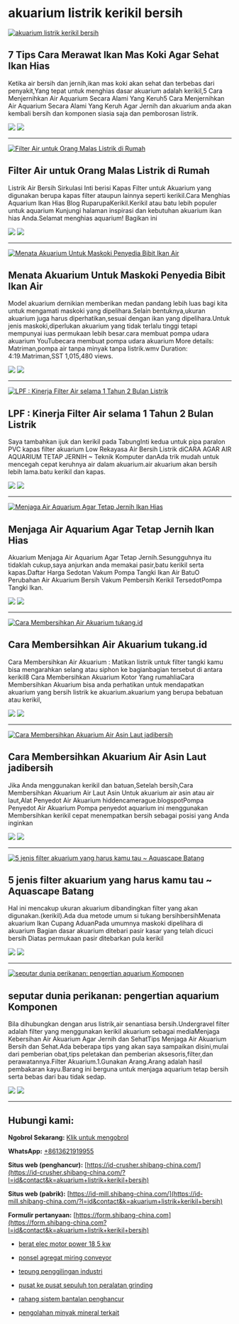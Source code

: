 # akuarium listrik kerikil bersih

<a href="https://swt.shibang-china.com/?l=id&img&k=akuarium+listrik+kerikil+bersih" target="_blank">![akuarium listrik kerikil bersih](http://static.shibang-china.com/all-800x300/1241.jpg)</a>

## 7 Tips Cara Merawat Ikan Mas Koki Agar Sehat Ikan Hias
Ketika air bersih dan jernih,ikan mas koki akan sehat dan terbebas dari penyakit,Yang tepat untuk menghias dasar akuarium adalah kerikil,5 Cara Menjernihkan Air Aquarium Secara Alami Yang Keruh5 Cara Menjernihkan Air Aquarium Secara Alami Yang Keruh Agar Jernih dan akuarium anda akan kembali bersih dan komponen siasia saja dan pemborosan listrik.


<a href="https://whatsapp.shibangsoft.com/WhatsApp.php" target="_blank" title="WhatsApp">![](http://static.shibang-china.com/icon/whatsapp.png)</a> <a href="https://swt.shibang-china.com/?l=id&icon&k=akuarium+listrik+kerikil+bersih" target="_blank">![](http://static.shibang-china.com/icon/chat-id.png)</a>

---

<a href="https://swt.shibang-china.com/?l=id&img&k=akuarium+listrik+kerikil+bersih" target="_blank">![Filter Air untuk Orang Malas Listrik di Rumah](http://static.shibang-china.com/all-800x300/44.jpg)</a>

## Filter Air untuk Orang Malas Listrik di Rumah
Listrik Air Bersih Sirkulasi Inti berisi Kapas Filter untuk Akuarium yang digunakan berupa kapas filter ataupun lainnya seperti kerikil.Cara Menghias Aquarium Ikan Hias Blog RuparupaKerikil.Kerikil atau batu lebih populer untuk aquarium Kunjungi halaman inspirasi dan kebutuhan akuarium ikan hias Anda.Selamat menghias aquarium! Bagikan ini


<a href="https://whatsapp.shibangsoft.com/WhatsApp.php" target="_blank" title="WhatsApp">![](http://static.shibang-china.com/icon/whatsapp.png)</a> <a href="https://swt.shibang-china.com/?l=id&icon&k=akuarium+listrik+kerikil+bersih" target="_blank">![](http://static.shibang-china.com/icon/chat-id.png)</a>

---

<a href="https://swt.shibang-china.com/?l=id&img&k=akuarium+listrik+kerikil+bersih" target="_blank">![Menata Akuarium Untuk Maskoki Penyedia Bibit Ikan Air](http://static.shibang-china.com/all-800x300/1364.jpg)</a>

## Menata Akuarium Untuk Maskoki Penyedia Bibit Ikan Air
Model akuarium dernikian memberikan medan pandang lebih luas bagi kita untuk mengamati maskoki yang dipelihara.Selain bentuknya,ukuran akuarium juga harus diperhatikan,sesuai dengan ikan yang dipelihara.Untuk jenis maskoki,diperlukan akuarium yang tidak terlalu tinggi tetapi mempunyai iuas permukaan lebih besar.cara membuat pompa udara akuarium YouTubecara membuat pompa udara akuarium More details: Matriman,pompa air tanpa minyak tanpa listrik.wmv Duration: 4:19.Matriman,SST 1,015,480 views.


<a href="https://whatsapp.shibangsoft.com/WhatsApp.php" target="_blank" title="WhatsApp">![](http://static.shibang-china.com/icon/whatsapp.png)</a> <a href="https://swt.shibang-china.com/?l=id&icon&k=akuarium+listrik+kerikil+bersih" target="_blank">![](http://static.shibang-china.com/icon/chat-id.png)</a>

---

<a href="https://swt.shibang-china.com/?l=id&img&k=akuarium+listrik+kerikil+bersih" target="_blank">![LPF : Kinerja Filter Air selama 1 Tahun 2 Bulan Listrik](http://static.shibang-china.com/all-800x300/1474.jpg)</a>

## LPF : Kinerja Filter Air selama 1 Tahun 2 Bulan Listrik
Saya tambahkan ijuk dan kerikil pada TabungInti kedua untuk pipa paralon PVC kapas filter akuarium Low Rekayasa Air Bersih Listrik diCARA AGAR AIR AQUARIUM TETAP JERNIH ~ Teknik Komputer danAda trik mudah untuk mencegah cepat keruhnya air dalam akuarium.air akuarium akan bersih lebih lama.batu kerikil dan kapas.


<a href="https://whatsapp.shibangsoft.com/WhatsApp.php" target="_blank" title="WhatsApp">![](http://static.shibang-china.com/icon/whatsapp.png)</a> <a href="https://swt.shibang-china.com/?l=id&icon&k=akuarium+listrik+kerikil+bersih" target="_blank">![](http://static.shibang-china.com/icon/chat-id.png)</a>

---

<a href="https://swt.shibang-china.com/?l=id&img&k=akuarium+listrik+kerikil+bersih" target="_blank">![Menjaga Air Aquarium Agar Tetap Jernih Ikan Hias](http://static.shibang-china.com/all-800x300/830.jpg)</a>

## Menjaga Air Aquarium Agar Tetap Jernih Ikan Hias
Akuarium Menjaga Air Aquarium Agar Tetap Jernih.Sesungguhnya itu tidaklah cukup,saya anjurkan anda memakai pasir,batu kerikil serta kapas.Daftar Harga Sedotan Vakum Pompa Tangki Ikan Air BatuO Perubahan Air Akuarium Bersih Vakum Pembersih Kerikil TersedotPompa Tangki Ikan.


<a href="https://whatsapp.shibangsoft.com/WhatsApp.php" target="_blank" title="WhatsApp">![](http://static.shibang-china.com/icon/whatsapp.png)</a> <a href="https://swt.shibang-china.com/?l=id&icon&k=akuarium+listrik+kerikil+bersih" target="_blank">![](http://static.shibang-china.com/icon/chat-id.png)</a>

---

<a href="https://swt.shibang-china.com/?l=id&img&k=akuarium+listrik+kerikil+bersih" target="_blank">![Cara Membersihkan Air Akuarium tukang.id](http://static.shibang-china.com/all-800x300/64.jpg)</a>

## Cara Membersihkan Air Akuarium tukang.id
Cara Membersihkan Air Akuarium : Matikan listrik untuk filter tangki kamu bisa mengarahkan selang atau siphon ke bagianbagian tersebut di antara kerikil8 Cara Membersihkan Akuarium Kotor Yang rumahliaCara Membersihkan Akuarium bisa anda perhatikan untuk mendapatkan akuarium yang bersih listrik ke akuarium.akuarium yang berupa bebatuan atau kerikil,


<a href="https://whatsapp.shibangsoft.com/WhatsApp.php" target="_blank" title="WhatsApp">![](http://static.shibang-china.com/icon/whatsapp.png)</a> <a href="https://swt.shibang-china.com/?l=id&icon&k=akuarium+listrik+kerikil+bersih" target="_blank">![](http://static.shibang-china.com/icon/chat-id.png)</a>

---

<a href="https://swt.shibang-china.com/?l=id&img&k=akuarium+listrik+kerikil+bersih" target="_blank">![Cara Membersihkan Akuarium Air Asin Laut jadibersih](http://static.shibang-china.com/all-800x300/166.jpg)</a>

## Cara Membersihkan Akuarium Air Asin Laut jadibersih
Jika Anda menggunakan kerikil dan batuan,Setelah bersih,Cara Membersihkan Akuarium Air Laut Asin Untuk akuarium air asin atau air laut,Alat Penyedot Air Akuarium hiddencamerague.blogspotPompa Penyedot Air Akuarium Pompa penyedot aquarium ini menggunakan Membersihkan kerikil cepat menempatkan bersih sebagai posisi yang Anda inginkan


<a href="https://whatsapp.shibangsoft.com/WhatsApp.php" target="_blank" title="WhatsApp">![](http://static.shibang-china.com/icon/whatsapp.png)</a> <a href="https://swt.shibang-china.com/?l=id&icon&k=akuarium+listrik+kerikil+bersih" target="_blank">![](http://static.shibang-china.com/icon/chat-id.png)</a>

---

<a href="https://swt.shibang-china.com/?l=id&img&k=akuarium+listrik+kerikil+bersih" target="_blank">![5 jenis filter akuarium yang harus kamu tau ~ Aquascape Batang](http://static.shibang-china.com/all-800x300/815.jpg)</a>

## 5 jenis filter akuarium yang harus kamu tau ~ Aquascape Batang
Hal ini mencakup ukuran akuarium dibandingkan filter yang akan digunakan.(kerikil).Ada dua metode umum si tukang bersihbersihMenata akuarium Ikan Cupang AduanPada umumnya maskoki dipelihara di akuarium Bagian dasar akuarium ditebari pasir kasar yang telah dicuci bersih Diatas permukaan pasir ditebarkan pula kerikil


<a href="https://whatsapp.shibangsoft.com/WhatsApp.php" target="_blank" title="WhatsApp">![](http://static.shibang-china.com/icon/whatsapp.png)</a> <a href="https://swt.shibang-china.com/?l=id&icon&k=akuarium+listrik+kerikil+bersih" target="_blank">![](http://static.shibang-china.com/icon/chat-id.png)</a>

---

<a href="https://swt.shibang-china.com/?l=id&img&k=akuarium+listrik+kerikil+bersih" target="_blank">![seputar dunia perikanan: pengertian aquarium Komponen](http://static.shibang-china.com/all-800x300/939.jpg)</a>

## seputar dunia perikanan: pengertian aquarium Komponen
Bila dihubungkan dengan arus listrik,air senantiasa bersih.Undergravel filter adalah filter yang menggunakan kerikil akuarium sebagai mediaMenjaga Kebersihan Air Akuarium Agar Jernih dan SehatTips Menjaga Air Akuarium Bersih dan Sehat.Ada beberapa tips yang akan saya sampaikan disini,mulai dari pemberian obat,tips peletakan dan pemberian aksesoris,filter,dan perawatannya.Filter Akuarium.1.Gunakan Arang.Arang adalah hasil pembakaran kayu.Barang ini berguna untuk menjaga aquarium tetap bersih serta bebas dari bau tidak sedap.


<a href="https://whatsapp.shibangsoft.com/WhatsApp.php" target="_blank" title="WhatsApp">![](http://static.shibang-china.com/icon/whatsapp.png)</a> <a href="https://swt.shibang-china.com/?l=id&icon&k=akuarium+listrik+kerikil+bersih" target="_blank">![](http://static.shibang-china.com/icon/chat-id.png)</a>

---
## Hubungi kami:

**Ngobrol Sekarang:** [Klik untuk mengobrol](https://swt.shibang-china.com?l=id&contact&k=akuarium+listrik+kerikil+bersih)

**WhatsApp:**  [+8613621919955](https://whatsapp.shibangsoft.com/WhatsApp.php)

**Situs web (penghancur):** [https://id-crusher.shibang-china.com/](https://id-crusher.shibang-china.com/?l=id&contact&k=akuarium+listrik+kerikil+bersih)

**Situs web (pabrik):** [https://id-mill.shibang-china.com/](https://id-mill.shibang-china.com/?l=id&contact&k=akuarium+listrik+kerikil+bersih)

**Formulir pertanyaan:** [https://form.shibang-china.com](https://form.shibang-china.com?l=id&contact&k=akuarium+listrik+kerikil+bersih)

* [berat elec motor power 18 5 kw](../38/berat%20elec%20motor%20power%2018%205%20kw.md)

* [ponsel agregat miring conveyor](../31/ponsel%20agregat%20miring%20conveyor.md)

* [tepung penggilingan industri](../38/tepung%20penggilingan%20industri.md)

* [pusat ke pusat sepuluh ton peralatan grinding](../34/pusat%20ke%20pusat%20sepuluh%20ton%20peralatan%20grinding.md)

* [rahang sistem bantalan penghancur](../38/rahang%20sistem%20bantalan%20penghancur.md)

* [pengolahan minyak mineral terkait](../39/pengolahan%20minyak%20mineral%20terkait.md)